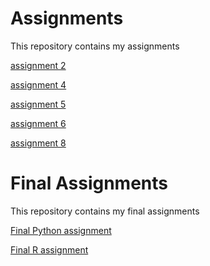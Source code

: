 # Assignments
This repository contains my assignments

[assignment 2](https://github.com/ZariouhYassin/Assignments/blob/master/Assignment_week_2%20(1).ipynb)

[assignment 4](https://github.com/ZariouhYassin/Assignments/blob/master/Assignment_week_4.ipynb)

[assignment 5](https://github.com/ZariouhYassin/Assignments/blob/master/Assignment_week_5.ipynb) 

[assignment 6](https://github.com/ZariouhYassin/Assignments/blob/master/assignment4.ipynb)

[assignment 8](https://github.com/ZariouhYassin/Assignments/blob/master/assignment%20week5.ipynb)
# Final Assignments
This repository contains my  final assignments

[Final Python assignment](https://github.com/ZariouhYassin/Assignments/blob/master/Final_Assignment_Python_1_students.ipynb)

[Final R assignment](https://github.com/ZariouhYassin/Assignments/blob/master/OECD_R_exam.ipynb)
